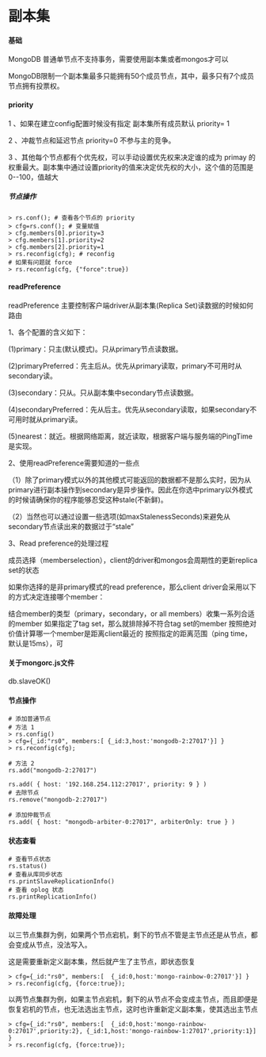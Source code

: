 # 副本集

#### 基础

MongoDB 普通单节点不支持事务，需要使用副本集或者mongos才可以

MongoDB限制一个副本集最多只能拥有50个成员节点，其中，最多只有7个成员节点拥有投票权。

#### priority

 1 、如果在建立config配置时候没有指定 副本集所有成员默认 priority= 1

 2 、冲裁节点和延迟节点 priority=0 不参与主的竞争。

 3 、其他每个节点都有个优先权，可以手动设置优先权来决定谁的成为 primay 的权重最大。副本集中通过设置priority的值来决定优先权的大小，这个值的范围是0--100，值越大

##### 节点操作

```
> rs.conf(); # 查看各个节点的 priority
> cfg=rs.conf(); # 变量赋值
> cfg.members[0].priority=3 
> cfg.members[1].priority=2
> cfg.members[2].priority=1
> rs.reconfig(cfg); # reconfig
# 如果有问题就 force
> rs.reconfig(cfg, {"force":true})
```



#### readPreference

readPreference 主要控制客户端driver从副本集(Replica Set)读数据的时候如何路由

1、各个配置的含义如下：

(1)primary：只主(默认模式)。只从primary节点读数据。

(2)primaryPreferred：先主后从。优先从primary读取，primary不可用时从secondary读。

(3)secondary：只从。只从副本集中secondary节点读数据。

(4)secondaryPreferred：先从后主。优先从secondary读取，如果secondary不可用时就从primary读。

(5)nearest：就近。根据网络距离，就近读取，根据客户端与服务端的PingTime是实现。

2、使用readPreference需要知道的一些点

（1）除了primary模式以外的其他模式可能返回的数据都不是那么实时，因为从primary进行副本操作到secondary是异步操作。因此在你选中primary以外模式的时候请确保你的程序能够忍受这种stale(不新鲜)。

（2）当然也可以通过设置一些选项(如maxStalenessSeconds)来避免从secondary节点读出来的数据过于“stale”

3、Read preference的处理过程

成员选择（memberselection），client的driver和mongos会周期性的更新replica set的状态

如果你选择的是非primary模式的read preference，那么client driver会采用以下的方式决定连接哪个member：

结合member的类型（primary，secondary，or all members）收集一系列合适的member
如果指定了tag set，那么就排除掉不符合tag set的member
按照绝对价值计算哪一个member是距离client最近的
按照指定的距离范围（ping time，默认是15ms），可

#### 关于mongorc.js文件

db.slaveOK()



#### 节点操作

```
# 添加普通节点
# 方法 1
> rs.config() 
> cfg={_id:"rs0", members:[ {_id:3,host:'mongodb-2:27017'}] }
> rs.reconfig(cfg); 

# 方法 2
rs.add("mongodb-2:27017")

rs.add( { host: '192.168.254.112:27017', priority: 9 } )
# 去除节点
rs.remove("mongodb-2:27017")

# 添加仲裁节点
rs.add( { host: "mongodb-arbiter-0:27017", arbiterOnly: true } )
```



#### 状态查看

```
# 查看节点状态
rs.status()
# 查看从库同步状态
rs.printSlaveReplicationInfo()
# 查看 oplog 状态
rs.printReplicationInfo()
```

#### 故障处理

以三节点集群为例，如果两个节点宕机，剩下的节点不管是主节点还是从节点，都会变成从节点，没法写入。

这是需要重新定义副本集，然后就产生了主节点，即状态恢复

```
> cfg={_id:"rs0", members:[  {_id:0,host:'mongo-rainbow-0:27017'}] }
> rs.reconfig(cfg, {force:true});
```

以两节点集群为例，如果主节点宕机，剩下的从节点不会变成主节点，而且即便是恢复宕机的节点，也无法选出主节点，这时也许重新定义副本集，使其选出主节点

```
> cfg={_id:"rs0", members:[  {_id:0,host:'mongo-rainbow-0:27017',priority:2}, {_id:1,host:'mongo-rainbow-1:27017',priority:1}] }
> rs.reconfig(cfg, {force:true});
```

